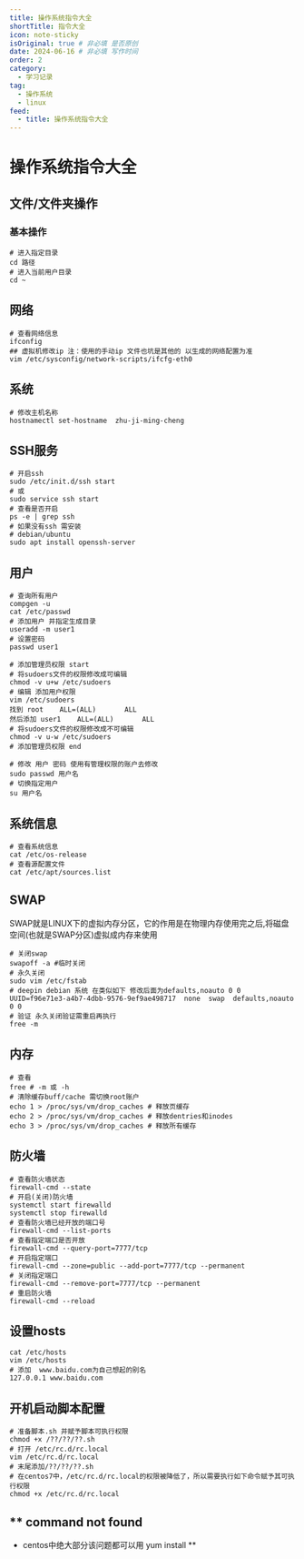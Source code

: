 ```yaml
---
title: 操作系统指令大全
shortTitle: 指令大全
icon: note-sticky
isOriginal: true # 非必填 是否原创
date: 2024-06-16 # 非必填 写作时间
order: 2
category:
  - 学习记录
tag:
  - 操作系统
  - linux
feed: 
  - title: 操作系统指令大全
---
```


# 操作系统指令大全

## 文件/文件夹操作  

### 基本操作  
```shell  
# 进入指定目录
cd 路径
# 进入当前用户目录
cd ~
```

## 网络
```shell
# 查看网络信息
ifconfig
## 虚拟机修改ip 注：使用的手动ip 文件也坑是其他的 以生成的网络配置为准
vim /etc/sysconfig/network-scripts/ifcfg-eth0
```

## 系统
```shell
# 修改主机名称
hostnamectl set-hostname  zhu-ji-ming-cheng
```

## SSH服务
```shell
# 开启ssh
sudo /etc/init.d/ssh start
# 或
sudo service ssh start
# 查看是否开启
ps -e | grep ssh
# 如果没有ssh 需安装
# debian/ubuntu
sudo apt install openssh-server
```

## 用户
```shell
# 查询所有用户
compgen -u
cat /etc/passwd
# 添加用户 并指定生成目录
useradd -m user1
# 设置密码
passwd user1

# 添加管理员权限 start
# 将sudoers文件的权限修改成可编辑
chmod -v u+w /etc/sudoers
# 编辑 添加用户权限
vim /etc/sudoers
找到 root    ALL=(ALL)       ALL
然后添加 user1    ALL=(ALL)       ALL
# 将sudoers文件的权限修改成不可编辑
chmod -v u-w /etc/sudoers
# 添加管理员权限 end

# 修改 用户 密码 使用有管理权限的账户去修改
sudo passwd 用户名
# 切换指定用户
su 用户名
```

## 系统信息
```shell
# 查看系统信息
cat /etc/os-release
# 查看源配置文件
cat /etc/apt/sources.list
```

## SWAP  
SWAP就是LINUX下的虚拟内存分区，它的作用是在物理内存使用完之后,将磁盘空间(也就是SWAP分区)虚拟成内存来使用  
```shell
# 关闭swap
swapoff -a #临时关闭
# 永久关闭
sudo vim /etc/fstab
# deepin debian 系统 在类似如下 修改后面为defaults,noauto 0 0 
UUID=f96e71e3-a4b7-4dbb-9576-9ef9ae498717  none  swap  defaults,noauto 0 0
# 验证 永久关闭验证需重启再执行
free -m
```

## 内存
```shell
# 查看
free # -m 或 -h
# 清除缓存buff/cache 需切换root账户
echo 1 > /proc/sys/vm/drop_caches # 释放页缓存
echo 2 > /proc/sys/vm/drop_caches # 释放dentries和inodes
echo 3 > /proc/sys/vm/drop_caches # 释放所有缓存
```

## 防火墙
```shell
# 查看防火墙状态
firewall-cmd --state
# 开启(关闭)防火墙
systemctl start firewalld
systemctl stop firewalld
# 查看防火墙已经开放的端口号
firewall-cmd --list-ports
# 查看指定端口是否开放
firewall-cmd --query-port=7777/tcp
# 开启指定端口
firewall-cmd --zone=public --add-port=7777/tcp --permanent
# 关闭指定端口
firewall-cmd --remove-port=7777/tcp --permanent
# 重启防火墙
firewall-cmd --reload
```

## 设置hosts
```shell
cat /etc/hosts
vim /etc/hosts
# 添加  www.baidu.com为自己想起的别名
127.0.0.1 www.baidu.com
```

## 开机启动脚本配置  
```shell
# 准备脚本.sh 并赋予脚本可执行权限
chmod +x /??/??/??.sh
# 打开 /etc/rc.d/rc.local
vim /etc/rc.d/rc.local
# 末尾添加/??/??/??.sh
# 在centos7中，/etc/rc.d/rc.local的权限被降低了，所以需要执行如下命令赋予其可执行权限
chmod +x /etc/rc.d/rc.local
```


## ** command not found  
- centos中绝大部分该问题都可以用 yum install **